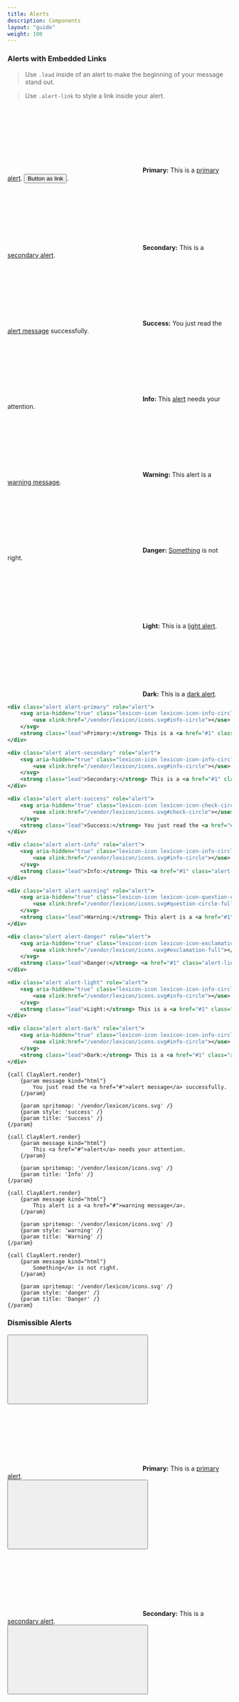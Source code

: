 ```yaml
---
title: Alerts
description: Components
layout: "guide"
weight: 100
---
```


<article id="alerts-with-embedded-links">

### Alerts with Embedded Links

> Use `.lead` inside of an alert to make the beginning of your message stand out.

> Use `.alert-link` to style a link inside your alert.

<div class="alert alert-primary" role="alert">
	<svg aria-hidden="true" class="lexicon-icon lexicon-icon-info-circle">
		<use xlink:href="/vendor/lexicon/icons.svg#info-circle"></use>
	</svg>
	<strong class="lead">Primary:</strong> This is a <a href="#1" class="alert-link">primary alert</a>. <button class="alert-link btn btn-unstyled">Button as link</button>.
</div>
<div class="alert alert-secondary" role="alert">
	<svg aria-hidden="true" class="lexicon-icon lexicon-icon-info-circle">
		<use xlink:href="/vendor/lexicon/icons.svg#info-circle"></use>
	</svg>
	<strong class="lead">Secondary:</strong> This is a <a href="#1" class="alert-link">secondary alert</a>.
</div>
<div class="alert alert-success" role="alert">
	<svg aria-hidden="true" class="lexicon-icon lexicon-icon-check-circle">
		<use xlink:href="/vendor/lexicon/icons.svg#check-circle"></use>
	</svg>
	<strong class="lead">Success:</strong> You just read the <a href="#1" class="alert-link">alert message</a> successfully.
</div>
<div class="alert alert-info" role="alert">
	<svg aria-hidden="true" class="lexicon-icon lexicon-icon-info-circle">
		<use xlink:href="/vendor/lexicon/icons.svg#info-circle"></use>
	</svg>
	<strong class="lead">Info:</strong> This <a href="#1" class="alert-link">alert</a> needs your attention.
</div>
<div class="alert alert-warning" role="alert">
	<svg aria-hidden="true" class="lexicon-icon lexicon-icon-question-circle-full">
		<use xlink:href="/vendor/lexicon/icons.svg#question-circle-full"></use>
	</svg>
	<strong class="lead">Warning:</strong> This alert is a <a href="#1" class="alert-link">warning message</a>.
</div>
<div class="alert alert-danger" role="alert">
	<svg aria-hidden="true" class="lexicon-icon lexicon-icon-exclamation-full">
		<use xlink:href="/vendor/lexicon/icons.svg#exclamation-full"></use>
	</svg>
	<strong class="lead">Danger:</strong> <a href="#1" class="alert-link">Something</a> is not right.
</div>
<div class="alert alert-light" role="alert">
	<svg aria-hidden="true" class="lexicon-icon lexicon-icon-info-circle">
		<use xlink:href="/vendor/lexicon/icons.svg#info-circle"></use>
	</svg>
	<strong class="lead">Light:</strong> This is a <a href="#1" class="alert-link">light alert</a>.
</div>
<div class="alert alert-dark" role="alert">
	<svg aria-hidden="true" class="lexicon-icon lexicon-icon-info-circle">
		<use xlink:href="/vendor/lexicon/icons.svg#info-circle"></use>
	</svg>
	<strong class="lead">Dark:</strong> This is a <a href="#1" class="alert-link">dark alert</a>.
</div>

```xml
<div class="alert alert-primary" role="alert">
	<svg aria-hidden="true" class="lexicon-icon lexicon-icon-info-circle">
		<use xlink:href="/vendor/lexicon/icons.svg#info-circle"></use>
	</svg>
	<strong class="lead">Primary:</strong> This is a <a href="#1" class="alert-link">primary alert</a>. <button class="alert-link btn btn-unstyled">Button as link</button>.
</div>

<div class="alert alert-secondary" role="alert">
	<svg aria-hidden="true" class="lexicon-icon lexicon-icon-info-circle">
		<use xlink:href="/vendor/lexicon/icons.svg#info-circle"></use>
	</svg>
	<strong class="lead">Secondary:</strong> This is a <a href="#1" class="alert-link">secondary alert</a>.
</div>

<div class="alert alert-success" role="alert">
	<svg aria-hidden="true" class="lexicon-icon lexicon-icon-check-circle">
		<use xlink:href="/vendor/lexicon/icons.svg#check-circle"></use>
	</svg>
	<strong class="lead">Success:</strong> You just read the <a href="#1" class="alert-link">alert message</a> successfully.
</div>

<div class="alert alert-info" role="alert">
	<svg aria-hidden="true" class="lexicon-icon lexicon-icon-info-circle">
		<use xlink:href="/vendor/lexicon/icons.svg#info-circle"></use>
	</svg>
	<strong class="lead">Info:</strong> This <a href="#1" class="alert-link">alert</a> needs your attention.
</div>

<div class="alert alert-warning" role="alert">
	<svg aria-hidden="true" class="lexicon-icon lexicon-icon-question-circle-full">
		<use xlink:href="/vendor/lexicon/icons.svg#question-circle-full"></use>
	</svg>
	<strong class="lead">Warning:</strong> This alert is a <a href="#1" class="alert-link">warning message</a>.
</div>

<div class="alert alert-danger" role="alert">
	<svg aria-hidden="true" class="lexicon-icon lexicon-icon-exclamation-full">
		<use xlink:href="/vendor/lexicon/icons.svg#exclamation-full"></use>
	</svg>
	<strong class="lead">Danger:</strong> <a href="#1" class="alert-link">Something</a> is not right.
</div>

<div class="alert alert-light" role="alert">
	<svg aria-hidden="true" class="lexicon-icon lexicon-icon-info-circle">
		<use xlink:href="/vendor/lexicon/icons.svg#info-circle"></use>
	</svg>
	<strong class="lead">Light:</strong> This is a <a href="#1" class="alert-link">light alert</a>.
</div>

<div class="alert alert-dark" role="alert">
	<svg aria-hidden="true" class="lexicon-icon lexicon-icon-info-circle">
		<use xlink:href="/vendor/lexicon/icons.svg#info-circle"></use>
	</svg>
	<strong class="lead">Dark:</strong> This is a <a href="#1" class="alert-link">dark alert</a>.
</div>
```
```soy
{call ClayAlert.render}
	{param message kind="html"}
		You just read the <a href="#">alert message</a> successfully.
	{/param}

	{param spritemap: '/vendor/lexicon/icons.svg' /}
	{param style: 'success' /}
	{param title: 'Success' /}
{/param}

{call ClayAlert.render}
	{param message kind="html"}
		This <a href="#">alert</a> needs your attention.
	{/param}

	{param spritemap: '/vendor/lexicon/icons.svg' /}
	{param title: 'Info' /}
{/param}

{call ClayAlert.render}
	{param message kind="html"}
		This alert is a <a href="#">warning message</a>.
	{/param}

	{param spritemap: '/vendor/lexicon/icons.svg' /}
	{param style: 'warning' /}
	{param title: 'Warning' /}
{/param}

{call ClayAlert.render}
	{param message kind="html"}
		Something</a> is not right.
	{/param}

	{param spritemap: '/vendor/lexicon/icons.svg' /}
	{param style: 'danger' /}
	{param title: 'Danger' /}
{/param}
```

</article>


<article id="dismissible-alerts">

### Dismissible Alerts

<div class="alert alert-dismissible alert-primary" role="alert">
	<button aria-label="Close" class="close" data-dismiss="alert" type="button">
		<svg aria-hidden="true" class="lexicon-icon lexicon-icon-times">
			<use xlink:href="/vendor/lexicon/icons.svg#times" />
		</svg>
	</button>
	<svg aria-hidden="true" class="lexicon-icon lexicon-icon-info-circle">
		<use xlink:href="/vendor/lexicon/icons.svg#info-circle"></use>
	</svg>
	<strong class="lead">Primary:</strong> This is a <a href="#1" class="alert-link">primary alert</a>.
</div>
<div class="alert alert-dismissible alert-secondary" role="alert">
	<button aria-label="Close" class="close" data-dismiss="alert" type="button">
		<svg aria-hidden="true" class="lexicon-icon lexicon-icon-times">
			<use xlink:href="/vendor/lexicon/icons.svg#times" />
		</svg>
	</button>
	<svg aria-hidden="true" class="lexicon-icon lexicon-icon-info-circle">
		<use xlink:href="/vendor/lexicon/icons.svg#info-circle"></use>
	</svg>
	<strong class="lead">Secondary:</strong> This is a <a href="#1" class="alert-link">secondary alert</a>.
</div>
<div class="alert alert-dismissible alert-success" role="alert">
	<button aria-label="Close" class="close" data-dismiss="alert" type="button">
		<svg aria-hidden="true" class="lexicon-icon lexicon-icon-times">
			<use xlink:href="/vendor/lexicon/icons.svg#times" />
		</svg>
	</button>
	<svg aria-hidden="true" class="lexicon-icon lexicon-icon-check-circle">
		<use xlink:href="/vendor/lexicon/icons.svg#check-circle"></use>
	</svg>
	<strong class="lead">Success:</strong> You just read the alert message successfully.
</div>
<div class="alert alert-dismissible alert-info" role="alert">
	<button aria-label="Close" class="close" data-dismiss="alert" type="button">
		<svg aria-hidden="true" class="lexicon-icon lexicon-icon-times">
			<use xlink:href="/vendor/lexicon/icons.svg#times" />
		</svg>
	</button>
	<svg aria-hidden="true" class="lexicon-icon lexicon-icon-info-circle">
		<use xlink:href="/vendor/lexicon/icons.svg#info-circle"></use>
	</svg>
	<strong class="lead">Info:</strong> This alert needs your attention.
</div>
<div class="alert alert-dismissible alert-warning" role="alert">
	<button aria-label="Close" class="close" data-dismiss="alert" type="button">
		<svg aria-hidden="true" class="lexicon-icon lexicon-icon-times">
			<use xlink:href="/vendor/lexicon/icons.svg#times" />
		</svg>
	</button>
	<svg aria-hidden="true" class="lexicon-icon lexicon-icon-question-circle-full">
		<use xlink:href="/vendor/lexicon/icons.svg#question-circle-full"></use>
	</svg>
	<strong class="lead">Warning:</strong> This alert is a warning message.
</div>
<div class="alert alert-dismissible alert-danger" role="alert">
	<button aria-label="Close" class="close" data-dismiss="alert" type="button">
		<svg aria-hidden="true" class="lexicon-icon lexicon-icon-times">
			<use xlink:href="/vendor/lexicon/icons.svg#times" />
		</svg>
	</button>
	<svg aria-hidden="true" class="lexicon-icon lexicon-icon-exclamation-full">
		<use xlink:href="/vendor/lexicon/icons.svg#exclamation-full"></use>
	</svg>
	<strong class="lead">Danger:</strong> Something is not right.
</div>
<div class="alert alert-dismissible alert-light" role="alert">
	<button aria-label="Close" class="close" data-dismiss="alert" type="button">
		<svg aria-hidden="true" class="lexicon-icon lexicon-icon-times">
			<use xlink:href="/vendor/lexicon/icons.svg#times" />
		</svg>
	</button>
	<svg aria-hidden="true" class="lexicon-icon lexicon-icon-info-circle">
		<use xlink:href="/vendor/lexicon/icons.svg#info-circle"></use>
	</svg>
	<strong class="lead">Light:</strong> This is a <a href="#1" class="alert-link">light alert</a>.
</div>
<div class="alert alert-dismissible alert-dark" role="alert">
	<button aria-label="Close" class="close" data-dismiss="alert" type="button">
		<svg aria-hidden="true" class="lexicon-icon lexicon-icon-times">
			<use xlink:href="/vendor/lexicon/icons.svg#times" />
		</svg>
	</button>
	<svg aria-hidden="true" class="lexicon-icon lexicon-icon-info-circle">
		<use xlink:href="/vendor/lexicon/icons.svg#info-circle"></use>
	</svg>
	<strong class="lead">Dark:</strong> This is a <a href="#1" class="alert-link">dark alert</a>.
</div>

```xml
<div class="alert alert-dismissible alert-primary" role="alert">
	<button aria-label="Close" class="close" data-dismiss="alert" type="button">
		<svg aria-hidden="true" class="lexicon-icon lexicon-icon-times">
			<use xlink:href="/vendor/lexicon/icons.svg#times" />
		</svg>
	</button>
	<svg aria-hidden="true" class="lexicon-icon lexicon-icon-info-circle">
		<use xlink:href="/vendor/lexicon/icons.svg#info-circle"></use>
	</svg>
	<strong class="lead">Primary:</strong> This is a <a href="#1" class="alert-link">primary alert</a>.
</div>

<div class="alert alert-dismissible alert-secondary" role="alert">
	<button aria-label="Close" class="close" data-dismiss="alert" type="button">
		<svg aria-hidden="true" class="lexicon-icon lexicon-icon-times">
			<use xlink:href="/vendor/lexicon/icons.svg#times" />
		</svg>
	</button>
	<svg aria-hidden="true" class="lexicon-icon lexicon-icon-info-circle">
		<use xlink:href="/vendor/lexicon/icons.svg#info-circle"></use>
	</svg>
	<strong class="lead">Secondary:</strong> This is a <a href="#1" class="alert-link">secondary alert</a>.
</div>

<div class="alert alert-dismissible alert-success" role="alert">
	<button aria-label="Close" class="close" data-dismiss="alert" type="button">
		<svg aria-hidden="true" class="lexicon-icon lexicon-icon-times">
			<use xlink:href="/vendor/lexicon/icons.svg#times" />
		</svg>
	</button>
	<svg aria-hidden="true" class="lexicon-icon lexicon-icon-check-circle">
		<use xlink:href="/vendor/lexicon/icons.svg#check-circle"></use>
	</svg>
	<strong class="lead">Success:</strong> You just read the alert message successfully.
</div>

<div class="alert alert-dismissible alert-info" role="alert">
	<button aria-label="Close" class="close" data-dismiss="alert" type="button">
		<svg aria-hidden="true" class="lexicon-icon lexicon-icon-times">
			<use xlink:href="/vendor/lexicon/icons.svg#times" />
		</svg>
	</button>
	<svg aria-hidden="true" class="lexicon-icon lexicon-icon-info-circle">
		<use xlink:href="/vendor/lexicon/icons.svg#info-circle"></use>
	</svg>
	<strong class="lead">Info:</strong> This alert needs your attention.
</div>

<div class="alert alert-dismissible alert-warning" role="alert">
	<button aria-label="Close" class="close" data-dismiss="alert" type="button">
		<svg aria-hidden="true" class="lexicon-icon lexicon-icon-times">
			<use xlink:href="/vendor/lexicon/icons.svg#times" />
		</svg>
	</button>
	<svg aria-hidden="true" class="lexicon-icon lexicon-icon-question-circle-full">
		<use xlink:href="/vendor/lexicon/icons.svg#question-circle-full"></use>
	</svg>
	<strong class="lead">Warning:</strong> This alert is a warning message.
</div>

<div class="alert alert-dismissible alert-danger" role="alert">
	<button aria-label="Close" class="close" data-dismiss="alert" type="button">
		<svg aria-hidden="true" class="lexicon-icon lexicon-icon-times">
			<use xlink:href="/vendor/lexicon/icons.svg#times" />
		</svg>
	</button>
	<svg aria-hidden="true" class="lexicon-icon lexicon-icon-exclamation-full">
		<use xlink:href="/vendor/lexicon/icons.svg#exclamation-full"></use>
	</svg>
	<strong class="lead">Danger:</strong> Something is not right.
</div>

<div class="alert alert-dismissible alert-light" role="alert">
	<button aria-label="Close" class="close" data-dismiss="alert" type="button">
		<svg aria-hidden="true" class="lexicon-icon lexicon-icon-times">
			<use xlink:href="/vendor/lexicon/icons.svg#times" />
		</svg>
	</button>
	<svg aria-hidden="true" class="lexicon-icon lexicon-icon-info-circle">
		<use xlink:href="/vendor/lexicon/icons.svg#info-circle"></use>
	</svg>
	<strong class="lead">Light:</strong> This is a <a href="#1" class="alert-link">light alert</a>.
</div>

<div class="alert alert-dismissible alert-dark" role="alert">
	<button aria-label="Close" class="close" data-dismiss="alert" type="button">
		<svg aria-hidden="true" class="lexicon-icon lexicon-icon-times">
			<use xlink:href="/vendor/lexicon/icons.svg#times" />
		</svg>
	</button>
	<svg aria-hidden="true" class="lexicon-icon lexicon-icon-info-circle">
		<use xlink:href="/vendor/lexicon/icons.svg#info-circle"></use>
	</svg>
	<strong class="lead">Dark:</strong> This is a <a href="#1" class="alert-link">dark alert</a>.
</div>
```
```soy
{call ClayAlert.render}
	{param closeable: true /}

	{param message kind="html"}
		You just read the <a href="#">alert message</a> successfully.
	{/param}

	{param spritemap: '/vendor/lexicon/icons.svg' /}
	{param style: 'success' /}
	{param title: 'Success' /}
{/param}

{call ClayAlert.render}
	{param closeable: true /}

	{param message kind="html"}
		This <a href="#">alert</a> needs your attention.
	{/param}

	{param spritemap: '/vendor/lexicon/icons.svg' /}
	{param title: 'Info' /}
{/param}

{call ClayAlert.render}
	{param closeable: true /}

	{param message kind="html"}
		This alert is a <a href="#">warning message</a>.
	{/param}

	{param spritemap: '/vendor/lexicon/icons.svg' /}
	{param style: 'warning' /}
	{param title: 'Warning' /}
{/param}

{call ClayAlert.render}
	{param closeable: true /}

	{param message kind="html"}
		Something</a> is not right.
	{/param}

	{param spritemap: '/vendor/lexicon/icons.svg' /}
	{param style: 'danger' /}
	{param title: 'Danger' /}
{/param}
```

</article>


<article id="alert-fluid">

### Alert Fluid

<div class="alert alert-fluid alert-primary" role="alert">
	<strong class="lead">Primary</strong> This is a <a href="#1" class="alert-link">primary alert</a>.
</div>
<div class="alert alert-fluid alert-secondary" role="alert">
	<strong class="lead">Secondary</strong> This is a <a href="#1" class="alert-link">secondary alert</a>.
</div>
<div class="alert alert-fluid alert-success" role="alert">
	<strong class="lead">Success</strong> You just read the <a href="#1" class="alert-link">alert message</a> successfully.
</div>
<div class="alert alert-fluid alert-info" role="alert">
	<strong class="lead">Info</strong> This <a href="#1" class="alert-link">alert</a> needs your attention.
</div>
<div class="alert alert-fluid alert-warning" role="alert">
	<strong class="lead">Warning</strong> This alert is a <a href="#1" class="alert-link">warning message</a>.
</div>
<div class="alert alert-danger alert-fluid" role="alert">
	<strong class="lead">Danger</strong> <a href="#1" class="alert-link">Something</a> is not right.
</div>
<div class="alert alert-fluid alert-light" role="alert">
	<strong class="lead">Light</strong> This is a <a href="#1" class="alert-link">light alert</a>.
</div>
<div class="alert alert-dark alert-fluid" role="alert">
	<strong class="lead">Dark</strong> This is a <a href="#1" class="alert-link">dark alert</a>.
</div>

```xml
<div class="alert alert-fluid alert-primary" role="alert">
	<strong class="lead">Primary</strong> This is a <a href="#1" class="alert-link">primary alert</a>.
</div>

<div class="alert alert-fluid alert-secondary" role="alert">
	<strong class="lead">Secondary</strong> This is a <a href="#1" class="alert-link">secondary alert</a>.
</div>

<div class="alert alert-fluid alert-success" role="alert">
	<strong class="lead">Success</strong> You just read the <a href="#1" class="alert-link">alert message</a> successfully.
</div>

<div class="alert alert-fluid alert-info" role="alert">
	<strong class="lead">Info</strong> This <a href="#1" class="alert-link">alert</a> needs your attention.
</div>

<div class="alert alert-fluid alert-warning" role="alert">
	<strong class="lead">Warning</strong> This alert is a <a href="#1" class="alert-link">warning message</a>.
</div>

<div class="alert alert-danger alert-fluid" role="alert">
	<strong class="lead">Danger</strong> <a href="#1" class="alert-link">Something</a> is not right.
</div>

<div class="alert alert-fluid alert-light" role="alert">
	<strong class="lead">Light</strong> This is a <a href="#1" class="alert-link">light alert</a>.
</div>

<div class="alert alert-dark alert-fluid" role="alert">
	<strong class="lead">Dark</strong> This is a <a href="#1" class="alert-link">dark alert</a>.
</div>
```
```soy
{call ClayAlert.render}
	{param closeable: true /}

	{param message kind="html"}
		You just read the <a href="#">alert message</a> successfully.
	{/param}

	{param spritemap: '/vendor/lexicon/icons.svg' /}
	{param style: 'success' /}
	{param title: 'Success' /}
	{param type: 'fluid' /}
{/param}

{call ClayAlert.render}
	{param closeable: true /}

	{param message kind="html"}
		This <a href="#">alert</a> needs your attention.
	{/param}

	{param spritemap: '/vendor/lexicon/icons.svg' /}
	{param title: 'Info' /}
	{param type: 'fluid' /}
{/param}

{call ClayAlert.render}
	{param closeable: true /}

	{param message kind="html"}
		This alert is a <a href="#">warning message</a>.
	{/param}

	{param spritemap: '/vendor/lexicon/icons.svg' /}
	{param style: 'warning' /}
	{param title: 'Warning' /}
	{param type: 'fluid' /}
{/param}

{call ClayAlert.render}
	{param closeable: true /}

	{param message kind="html"}
		Something</a> is not right.
	{/param}

	{param spritemap: '/vendor/lexicon/icons.svg' /}
	{param style: 'danger' /}
	{param title: 'Danger' /}
	{param type: 'fluid' /}
{/param}
```

</article>


<article id="alert-notification">

### Alert Notification

> Alternate alert style for notifications

<div class="alert alert-dismissible alert-notification alert-success" role="alert">
	<button aria-label="Close" class="close" data-dismiss="alert" type="button">
		<svg aria-hidden="true" class="lexicon-icon lexicon-icon-times">
			<use xlink:href="/vendor/lexicon/icons.svg#times" />
		</svg>
	</button>
	<svg aria-hidden="true" class="lexicon-icon lexicon-icon-check-circle">
		<use xlink:href="/vendor/lexicon/icons.svg#check-circle"></use>
	</svg>
	<strong class="lead">Success:</strong> This is a success message.
</div>
<div class="alert alert-dismissible alert-notification alert-info" role="alert">
	<button aria-label="Close" class="close" data-dismiss="alert" type="button">
		<svg aria-hidden="true" class="lexicon-icon lexicon-icon-times">
			<use xlink:href="/vendor/lexicon/icons.svg#times" />
		</svg>
	</button>
	<svg aria-hidden="true" class="lexicon-icon lexicon-icon-info-circle">
		<use xlink:href="/vendor/lexicon/icons.svg#info-circle"></use>
	</svg>
	<strong class="lead">Info:</strong> This is an info message.
</div>
<div class="alert alert-dismissible alert-notification alert-warning" role="alert">
	<button aria-label="Close" class="close" data-dismiss="alert" type="button">
		<svg aria-hidden="true" class="lexicon-icon lexicon-icon-times">
			<use xlink:href="/vendor/lexicon/icons.svg#times" />
		</svg>
	</button>
	<svg aria-hidden="true" class="lexicon-icon lexicon-icon-question-circle-full">
		<use xlink:href="/vendor/lexicon/icons.svg#question-circle-full"></use>
	</svg>
	<strong class="lead">Warning:</strong> This is a warning message.
</div>
<div class="alert alert-dismissible alert-notification alert-danger" role="alert">
	<button aria-label="Close" class="close" data-dismiss="alert" type="button">
		<svg aria-hidden="true" class="lexicon-icon lexicon-icon-times">
			<use xlink:href="/vendor/lexicon/icons.svg#times" />
		</svg>
	</button>
	<svg aria-hidden="true" class="lexicon-icon lexicon-icon-exclamation-full">
		<use xlink:href="/vendor/lexicon/icons.svg#exclamation-full"></use>
	</svg>
	<strong class="lead">Danger:</strong> This is a danger message.
</div>
<div class="alert alert-dismissible alert-notification alert-primary" role="alert">
	<button aria-label="Close" class="close" data-dismiss="alert" type="button">
		<svg aria-hidden="true" class="lexicon-icon lexicon-icon-times">
			<use xlink:href="/vendor/lexicon/icons.svg#times" />
		</svg>
	</button>
	<strong class="lead">Meeting Rescheduled:</strong>
	<p>The UX Team has rescheduled to the following date: 2014 - 12 - 17.</p>
	<p>Please complete the attendance form to confirm your attendance: <a class="alert-link" href="#1">More Info</a>.</p>
</div>
<div class="alert alert-dismissible alert-notification alert-secondary" role="alert">
	<button aria-label="Close" class="close" data-dismiss="alert" type="button">
		<svg aria-hidden="true" class="lexicon-icon lexicon-icon-times">
			<use xlink:href="/vendor/lexicon/icons.svg#times" />
		</svg>
	</button>
	<strong class="lead">Meeting Rescheduled:</strong>
	<p>The UX Team has rescheduled to the following date: 2014 - 12 - 17.</p>
	<p>Please complete the attendance form to confirm your attendance: <a class="alert-link" href="#1">More Info</a>.</p>
</div>
<div class="alert alert-dismissible alert-notification alert-light" role="alert">
	<button aria-label="Close" class="close" data-dismiss="alert" type="button">
		<svg aria-hidden="true" class="lexicon-icon lexicon-icon-times">
			<use xlink:href="/vendor/lexicon/icons.svg#times" />
		</svg>
	</button>
	<strong class="lead">Light:</strong>
	<p>Due to inactivity, your session has expired. Please save any data you may have entered before refreshing the page. <a class="alert-link" href="#1">Log in</a></p>
</div>
<div class="alert alert-dismissible alert-notification alert-dark" role="alert">
	<button aria-label="Close" class="close" data-dismiss="alert" type="button">
		<svg aria-hidden="true" class="lexicon-icon lexicon-icon-times">
			<use xlink:href="/vendor/lexicon/icons.svg#times" />
		</svg>
	</button>
	<strong class="lead">Dark:</strong>
	<p>Due to inactivity, your session has expired. Please save any data you may have entered before refreshing the page. <a class="alert-link" href="#1">Log in</a></p>
</div>

```xml
<div class="alert alert-dismissible alert-notification alert-success" role="alert">
	<button aria-label="Close" class="close" data-dismiss="alert" type="button">
		<svg aria-hidden="true" class="lexicon-icon lexicon-icon-times">
			<use xlink:href="/vendor/lexicon/icons.svg#times" />
		</svg>
	</button>
	<svg aria-hidden="true" class="lexicon-icon lexicon-icon-check-circle">
		<use xlink:href="/vendor/lexicon/icons.svg#check-circle"></use>
	</svg>
	<strong class="lead">Success:</strong> This is a success message.
</div>

<div class="alert alert-dismissible alert-notification alert-info" role="alert">
	<button aria-label="Close" class="close" data-dismiss="alert" type="button">
		<svg aria-hidden="true" class="lexicon-icon lexicon-icon-times">
			<use xlink:href="/vendor/lexicon/icons.svg#times" />
		</svg>
	</button>
	<svg aria-hidden="true" class="lexicon-icon lexicon-icon-info-circle">
		<use xlink:href="/vendor/lexicon/icons.svg#info-circle"></use>
	</svg>
	<strong class="lead">Info:</strong> This is an info message.
</div>

<div class="alert alert-dismissible alert-notification alert-warning" role="alert">
	<button aria-label="Close" class="close" data-dismiss="alert" type="button">
		<svg aria-hidden="true" class="lexicon-icon lexicon-icon-times">
			<use xlink:href="/vendor/lexicon/icons.svg#times" />
		</svg>
	</button>
	<svg aria-hidden="true" class="lexicon-icon lexicon-icon-question-circle-full">
		<use xlink:href="/vendor/lexicon/icons.svg#question-circle-full"></use>
	</svg>
	<strong class="lead">Warning:</strong> This is a warning message.
</div>

<div class="alert alert-dismissible alert-notification alert-danger" role="alert">
	<button aria-label="Close" class="close" data-dismiss="alert" type="button">
		<svg aria-hidden="true" class="lexicon-icon lexicon-icon-times">
			<use xlink:href="/vendor/lexicon/icons.svg#times" />
		</svg>
	</button>
	<svg aria-hidden="true" class="lexicon-icon lexicon-icon-exclamation-full">
		<use xlink:href="/vendor/lexicon/icons.svg#exclamation-full"></use>
	</svg>
	<strong class="lead">Danger:</strong> This is a danger message.
</div>

<div class="alert alert-dismissible alert-notification alert-primary" role="alert">
	<button aria-label="Close" class="close" data-dismiss="alert" type="button">
		<svg aria-hidden="true" class="lexicon-icon lexicon-icon-times">
			<use xlink:href="/vendor/lexicon/icons.svg#times" />
		</svg>
	</button>
	<strong class="lead">Meeting Rescheduled:</strong>
	<p>The UX Team has rescheduled to the following date: 2014 - 12 - 17.</p>
	<p>Please complete the attendance form to confirm your attendance: <a class="alert-link" href="#1">More Info</a>.</p>
</div>

<div class="alert alert-dismissible alert-notification alert-secondary" role="alert">
	<button aria-label="Close" class="close" data-dismiss="alert" type="button">
		<svg aria-hidden="true" class="lexicon-icon lexicon-icon-times">
			<use xlink:href="/vendor/lexicon/icons.svg#times" />
		</svg>
	</button>
	<strong class="lead">Meeting Rescheduled:</strong>
	<p>The UX Team has rescheduled to the following date: 2014 - 12 - 17.</p>
	<p>Please complete the attendance form to confirm your attendance: <a class="alert-link" href="#1">More Info</a>.</p>
</div>

<div class="alert alert-dismissible alert-notification alert-light" role="alert">
	<button aria-label="Close" class="close" data-dismiss="alert" type="button">
		<svg aria-hidden="true" class="lexicon-icon lexicon-icon-times">
			<use xlink:href="/vendor/lexicon/icons.svg#times" />
		</svg>
	</button>
	<strong class="lead">Light:</strong>
	<p>Due to inactivity, your session has expired. Please save any data you may have entered before refreshing the page. <a class="alert-link" href="#1">Log in</a></p>
</div>

<div class="alert alert-dismissible alert-notification alert-dark" role="alert">
	<button aria-label="Close" class="close" data-dismiss="alert" type="button">
		<svg aria-hidden="true" class="lexicon-icon lexicon-icon-times">
			<use xlink:href="/vendor/lexicon/icons.svg#times" />
		</svg>
	</button>
	<strong class="lead">Dark:</strong>
	<p>Due to inactivity, your session has expired. Please save any data you may have entered before refreshing the page. <a class="alert-link" href="#1">Log in</a></p>
</div>
```
```soy
{call ClayAlert.render}
	{param closeable: true /}

	{param message kind="html"}
		<p>The UX Team has rescheduled to the following date: 2014 - 12 - 17.</p>
		<p>Please complete the attendance form to confirm your attendance: <a href="#1">More Info</a>.</p>
	{/param}

	{param spritemap: '/vendor/lexicon/icons.svg' /}
	{param style: 'success' /}
	{param title: 'Meeting Rescheduled' /}
	{param type: 'notification' /}
{/param}

{call ClayAlert.render}
	{param closeable: true /}

	{param message kind="html"}
		<p>The UX Team has rescheduled to the following date: 2014 - 12 - 17.</p>
		<p>Please complete the attendance form to confirm your attendance: <a href="#1">More Info</a>.</p>
	{/param}

	{param spritemap: '/vendor/lexicon/icons.svg' /}
	{param title: 'Meeting Rescheduled' /}
	{param type: 'notification' /}
{/param}

{call ClayAlert.render}
	{param closeable: true /}

	{param message kind="html"}
		<p>Due to inactivity, your session will expire in 00:00:56. To extend your session another 2 minutes click: <a href="#1">Extend</a>.</p>
	{/param}

	{param spritemap: '/vendor/lexicon/icons.svg' /}
	{param style: 'warning' /}
	{param title: 'Warning:' /}
	{param type: 'notification' /}
{/param}

{call ClayAlert.render}
	{param closeable: true /}

	{param message kind="html"}
		<p>Due to inactivity, your session has expired. Please save any data you may have entered before refreshing the page. <a href="#1">Log in</a></p>
	{/param}

	{param spritemap: '/vendor/lexicon/icons.svg' /}
	{param style: 'danger' /}
	{param title: 'Danger:' /}
	{param type: 'notification' /}
{/param}
```

</article>
